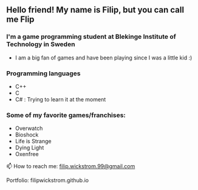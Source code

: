 ## Hello friend! My name is Filip, but you can call me Flip
### I'm a game programming student at Blekinge Institute of Technology in Sweden
* I am a big fan of games and have been playing since I was a little kid :)

### Programming languages
* C++
* C
* C# : Trying to learn it at the moment 

### Some of my favorite games/franchises:
* Overwatch
* Bioshock
* Life is Strange
* Dying Light
* Oxenfree

📫 How to reach me: filip.wickstrom.99@gmail.com

Portfolio: filipwickstrom.github.io

<!--
- 🔭 I’m currently working on ...
- 🌱 I’m currently learning ...
- 👯 I’m looking to collaborate on ...
- 🤔 I’m looking for help with ...
- 💬 Ask me about ...
- 📫 How to reach me: ...
- 😄 Pronouns: ...
- ⚡ Fun fact: ...
-->
